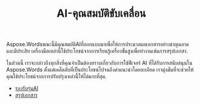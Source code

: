 ﻿---
title: AI-คุณสมบัติขับเคลื่อน
second_title: Aspose.WordsสำหรับJava
articleTitle: AI-คุณสมบัติขับเคลื่อน
linktitle: AI-คุณสมบัติขับเคลื่อน
type: docs
weight: 25
description: "Aspose.WordsสำหรับJavaแนะนำเครื่องมือขับเคลื่อนAIเช่นการสรุปเอกสารเพื่อเพิ่มประสิทธิภาพ เรียนรู้วิธีการใช้คุณลักษณะที่ขับเคลื่อนAIพร้อมเคล็ดลับและคำแนะนำโดยละเอียด."
url: /th/java/ai-powered-features/
timestamp: 2024-11-26-12-00-00
---

Aspose.Wordsขณะนี้มีคุณสมบัติAIที่ออกแบบมาเพื่อให้การประมวลผลเอกสารอย่างชาญฉลาดและมีประสิท เครื่องมือเหล่านี้ใช้ประโยชน์จากการเรียนรู้เครื่องขั้นสูงเพื่อทำงานเช่นการสรุปเอกสา.

ในส่วนนี้ เราจะกล่าวถึงทุกสิ่งที่คุณจำเป็นต้องทราบเกี่ยวกับการใช้ฟีเจอร์ AI ที่ได้รับการสนับสนุนใน Aspose.Words ตั้งแต่เคล็ดลับที่เป็นประโยชน์ไปจนถึงคำแนะนำโดยละเอียด เรามุ่งมั่นที่จะช่วยให้คุณใช้ประโยชน์จากการปรับปรุงเหล่านี้ให้ได้มากที่สุด.

* [รองรับรุ่นAI](/words/java/supported-ai-models/)
* [สรุปเอกสาร](/words/java/summarize-a-document/)

